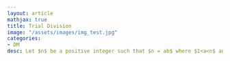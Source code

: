 ```yaml
---
layout: article
mathjax: true
title: Trial Division
image: "/assets/images/img_test.jpg"
categories:
- DM
desc: Let $n$ be a positive integer such that $n = ab$ where $1<a<n$ and $b>1$.

































































































































































































































































































































































 
imagealt: 
---
```


Let $n$ be a positive integer such that $n = ab$ where $1<a<n$ and $b>1$.


































































































































































































































































































































































If $a > \sqrt{n}$ and $b > \sqrt{n}$ then $a.b > \sqrt{n} \sqrt{n} = n$ which is a [Contradiction]({% post_url 2020-02-02-contradiction %}). So, $a < \sqrt{n}$ and $b < \sqrt{n}$.


































































































































































































































































































































































Trail Division is a [[Brute Force Algorithm]] in which we divide a number $n$ by primes not exceeding $\sqrt{n}$ if it is not divisible by any of them then it is a prime number.
































































































































































































































































































































































